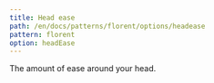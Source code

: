 ```yaml
---
title: Head ease
path: /en/docs/patterns/florent/options/headease
pattern: florent
option: headEase
---
```


The amount of ease around your head.